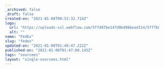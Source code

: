 ```yaml
---
_archived: false
_draft: false
created-on: "2021-01-08T00:52:32.714Z"
logo:
  url: "https://uploads-ssl.webflow.com/5ff497be147d9b4966ead314/5ff7b81d20960464ffee70ec_endpoints_0146_Fed%20Ex.jpg"
  alt: ""
name: "FedEx"
slug: "fedex"
updated-on: "2021-01-08T01:40:47.222Z"
published-on: "2021-01-08T01:47:00.145Z"
tags: "sourcees"
layout: "single-sourcees.html"
---
```



